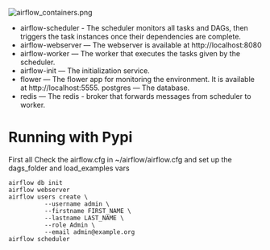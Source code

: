 ![airflow_containers.png](https://docs.google.com/uc?id=1RM3_64kaIeTrxLBqHzIPVmHE2TnfLGVR)

- airflow-scheduler - The scheduler monitors all tasks and DAGs, then triggers the task instances once their dependencies are complete.
- airflow-webserver — The webserver is available at http://localhost:8080
- airflow-worker — The worker that executes the tasks given by the scheduler.
- airflow-init — The initialization service.
- flower — The flower app for monitoring the environment. It is available at http://localhost:5555.
postgres — The database.
- redis — The redis - broker that forwards messages from scheduler to worker.

# Running with Pypi

First all Check the airflow.cfg in ~/airflow/airflow.cfg and set up the dags_folder and load_examples vars

~~~shell
airflow db init
airflow webserver
airflow users create \
          --username admin \
          --firstname FIRST_NAME \
          --lastname LAST_NAME \
          --role Admin \
          --email admin@example.org
airflow scheduler
~~~